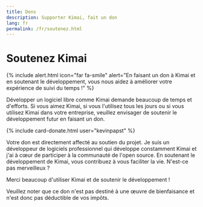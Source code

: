 ```yaml
---
title: Dons
description: Supporter Kimai, fait un don
lang: fr
permalink: /fr/soutenez.html
---
```


# Soutenez Kimai

{% include alert.html icon="far fa-smile" alert="En faisant un don à Kimai et en soutenant le développement, vous nous aidez à améliorer votre expérience de suivi du temps !" %}

Développer un logiciel libre comme Kimai demande beaucoup de temps et d'efforts.
Si vous aimez Kimai, si vous l'utilisez tous les jours ou si vous utilisez Kimai dans votre entreprise, veuillez envisager de soutenir le développement futur en faisant un don.

{% include card-donate.html user="kevinpapst" %}

Votre don est directement affecté au soutien du projet. Je suis un développeur de logiciels professionnel qui développe constamment Kimai et j'ai à cœur de participer à la communauté de l'open source.
En soutenant le développement de Kimai, vous contribuez à vous faciliter la vie. N'est-ce pas merveilleux ?

Merci beaucoup d'utiliser Kimai et de soutenir le développement !

Veuillez noter que ce don n'est pas destiné à une œuvre de bienfaisance et n'est donc pas déductible de vos impôts.
